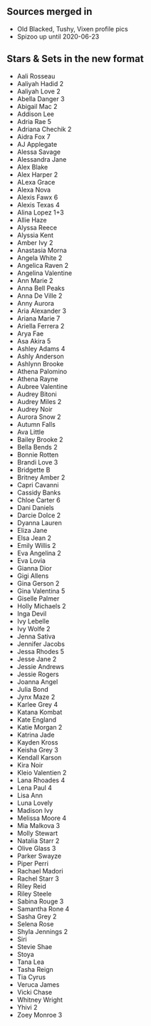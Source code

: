 ## Sources merged in
* Old Blacked, Tushy, Vixen profile pics
* Spizoo up until 2020-06-23

## Stars & Sets in the new format
* Aali Rosseau
* Aaliyah Hadid 2
* Aaliyah Love 2
* Abella Danger 3
* Abigail Mac 2
* Addison Lee
* Adria Rae 5
* Adriana Chechik 2
* Aidra Fox 7
* AJ Applegate
* Alessa Savage
* Alessandra Jane
* Alex Blake
* Alex Harper 2
* ALexa Grace
* Alexa Nova
* Alexis Fawx 6
* Alexis Texas 4
* Alina Lopez 1+3
* Allie Haze
* Alyssa Reece
* Alyssia Kent
* Amber Ivy 2
* Anastasia Morna
* Angela White 2
* Angelica Raven 2
* Angelina Valentine
* Ann Marie 2
* Anna Bell Peaks
* Anna De Ville 2
* Anny Aurora
* Aria Alexander 3
* Ariana Marie 7
* Ariella Ferrera 2
* Arya Fae
* Asa Akira 5
* Ashley Adams 4
* Ashly Anderson
* Ashlynn Brooke
* Athena Palomino
* Athena Rayne
* Aubree Valentine
* Audrey Bitoni
* Audrey Miles 2
* Audrey Noir
* Aurora Snow 2
* Autumn Falls
* Ava Little
* Bailey Brooke 2
* Bella Bends 2
* Bonnie Rotten
* Brandi Love 3
* Bridgette B
* Britney Amber 2 
* Capri Cavanni
* Cassidy Banks
* Chloe Carter 6
* Dani Daniels
* Darcie Dolce 2
* Dyanna Lauren
* Eliza Jane
* Elsa Jean 2
* Emily Willis 2
* Eva Angelina 2
* Eva Lovia
* Gianna Dior
* Gigi Allens
* Gina Gerson 2
* Gina Valentina 5
* Giselle Palmer
* Holly Michaels 2
* Inga Devil
* Ivy Lebelle
* Ivy Wolfe 2
* Jenna Sativa
* Jennifer Jacobs
* Jessa Rhodes 5
* Jesse Jane 2
* Jessie Andrews
* Jessie Rogers
* Joanna Angel
* Julia Bond
* Jynx Maze 2
* Karlee Grey 4
* Katana Kombat
* Kate England
* Katie Morgan 2
* Katrina Jade
* Kayden Kross
* Keisha Grey 3
* Kendall Karson
* Kira Noir
* Kleio Valentien 2
* Lana Rhoades 4
* Lena Paul 4
* Lisa Ann
* Luna Lovely
* Madison Ivy
* Melissa Moore 4
* Mia Malkova 3
* Molly Stewart
* Natalia Starr 2
* Olive Glass 3
* Parker Swayze
* Piper Perri
* Rachael Madori
* Rachel Starr 3
* Riley Reid
* Riley Steele
* Sabina Rouge 3
* Samantha Rone 4
* Sasha Grey 2
* Selena Rose
* Shyla Jennings 2
* Siri
* Stevie Shae
* Stoya
* Tana Lea
* Tasha Reign
* Tia Cyrus
* Veruca James
* Vicki Chase
* Whitney Wright
* Yhivi 2
* Zoey Monroe 3

